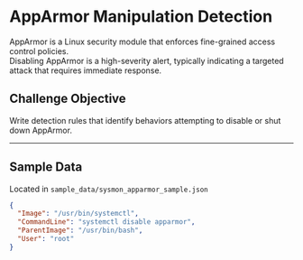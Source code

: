 # AppArmor Manipulation Detection

AppArmor is a Linux security module that enforces fine-grained access control policies.  
Disabling AppArmor is a high-severity alert, typically indicating a targeted attack that requires immediate response.

## Challenge Objective

Write detection rules that identify behaviors attempting to disable or shut down AppArmor.

---

## Sample Data

Located in `sample_data/sysmon_apparmor_sample.json`

```json
{
  "Image": "/usr/bin/systemctl",
  "CommandLine": "systemctl disable apparmor",
  "ParentImage": "/usr/bin/bash",
  "User": "root"
}
